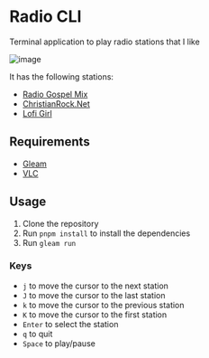 # Radio CLI

Terminal application to play radio stations that I like

![image](https://github.com/user-attachments/assets/e77d3a48-778c-407a-a569-387301a86b4a)

It has the following stations:

- [Radio Gospel Mix](https://www.radiogospelmix.com.br/)
- [ChristianRock.Net](https://www.christianrock.net/)
- [Lofi Girl](https://www.youtube.com/watch?v=jfKfPfyJRdk)

## Requirements

- [Gleam](https://gleam.run)
- [VLC](https://www.videolan.org/vlc/index.html)

## Usage

1. Clone the repository
2. Run `pnpm install` to install the dependencies
3. Run `gleam run`

### Keys

- `j` to move the cursor to the next station
- `J` to move the cursor to the last station
- `k` to move the cursor to the previous station
- `K` to move the cursor to the first station
- `Enter` to select the station
- `q` to quit
- `Space` to play/pause
